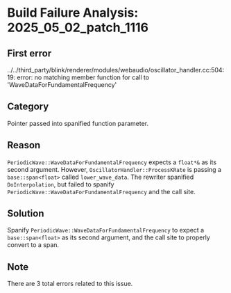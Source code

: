 # Build Failure Analysis: 2025_05_02_patch_1116

## First error

../../third_party/blink/renderer/modules/webaudio/oscillator_handler.cc:504:19: error: no matching member function for call to 'WaveDataForFundamentalFrequency'

## Category
Pointer passed into spanified function parameter.

## Reason
`PeriodicWave::WaveDataForFundamentalFrequency` expects a `float*&` as its second argument. However, `OscillatorHandler::ProcessKRate` is passing a `base::span<float>` called `lower_wave_data`. The rewriter spanified `DoInterpolation`, but failed to spanify `PeriodicWave::WaveDataForFundamentalFrequency` and the call site.

## Solution
Spanify `PeriodicWave::WaveDataForFundamentalFrequency` to expect a `base::span<float>` as its second argument, and the call site to properly convert to a span.

## Note
There are 3 total errors related to this issue.